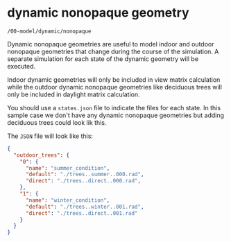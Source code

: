 # dynamic nonopaque geometry

`/00-model/dynamic/nonopaque`

Dynamic nonopaque geometries are useful to model indoor and outdoor nonopaque geometries
that change during the course of the simulation. A separate simulation for each state of
the dynamic geometry will be executed.

Indoor dynamic geometries will only be included in view matrix calculation while the
outdoor dynamic nonopaque geometries like deciduous trees will only be included in
daylight matrix calculation.

You should use a `states.json` file to indicate the files for each state. In this sample
case we don't have any dynamic nonopaque geometries but adding deciduous trees could look
lik this.

The `JSON` file will look like this:

```json
{
  "outdoor_trees": {
    "0": {
      "name": "summer_condition",
      "default": "./trees..summer..000.rad",
      "direct": "./trees..direct..000.rad",
    },
    "1": {
      "name": "winter_condition",
      "default": "./trees..winter..001.rad",
      "direct": "./trees..direct..001.rad"
    }
  }
}

```
